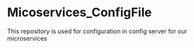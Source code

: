 # Micoservices_ConfigFile
This repository is used for configuration in config server for our microservices
